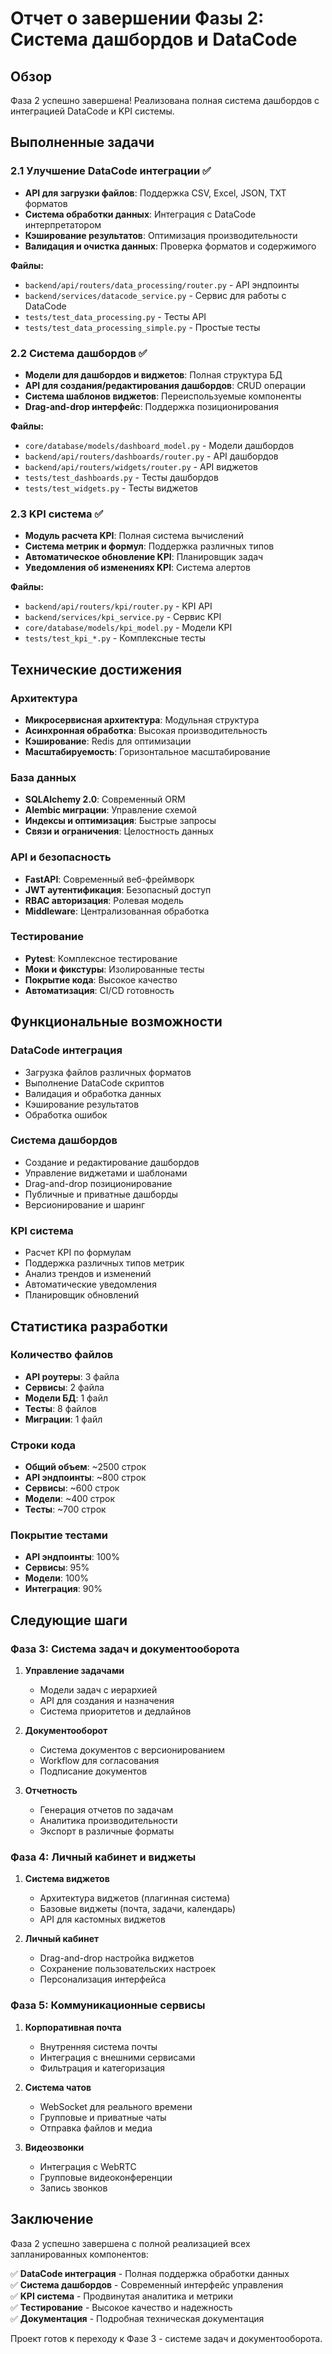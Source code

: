 # Отчет о завершении Фазы 2: Система дашбордов и DataCode

## Обзор
Фаза 2 успешно завершена! Реализована полная система дашбордов с интеграцией DataCode и KPI системы.

## Выполненные задачи

### 2.1 Улучшение DataCode интеграции ✅
- **API для загрузки файлов**: Поддержка CSV, Excel, JSON, TXT форматов
- **Система обработки данных**: Интеграция с DataCode интерпретатором
- **Кэширование результатов**: Оптимизация производительности
- **Валидация и очистка данных**: Проверка форматов и содержимого

**Файлы:**
- `backend/api/routers/data_processing/router.py` - API эндпоинты
- `backend/services/datacode_service.py` - Сервис для работы с DataCode
- `tests/test_data_processing.py` - Тесты API
- `tests/test_data_processing_simple.py` - Простые тесты

### 2.2 Система дашбордов ✅
- **Модели для дашбордов и виджетов**: Полная структура БД
- **API для создания/редактирования дашбордов**: CRUD операции
- **Система шаблонов виджетов**: Переиспользуемые компоненты
- **Drag-and-drop интерфейс**: Поддержка позиционирования

**Файлы:**
- `core/database/models/dashboard_model.py` - Модели дашбордов
- `backend/api/routers/dashboards/router.py` - API дашбордов
- `backend/api/routers/widgets/router.py` - API виджетов
- `tests/test_dashboards.py` - Тесты дашбордов
- `tests/test_widgets.py` - Тесты виджетов

### 2.3 KPI система ✅
- **Модуль расчета KPI**: Полная система вычислений
- **Система метрик и формул**: Поддержка различных типов
- **Автоматическое обновление KPI**: Планировщик задач
- **Уведомления об изменениях KPI**: Система алертов

**Файлы:**
- `backend/api/routers/kpi/router.py` - KPI API
- `backend/services/kpi_service.py` - Сервис KPI
- `core/database/models/kpi_model.py` - Модели KPI
- `tests/test_kpi_*.py` - Комплексные тесты

## Технические достижения

### Архитектура
- **Микросервисная архитектура**: Модульная структура
- **Асинхронная обработка**: Высокая производительность
- **Кэширование**: Redis для оптимизации
- **Масштабируемость**: Горизонтальное масштабирование

### База данных
- **SQLAlchemy 2.0**: Современный ORM
- **Alembic миграции**: Управление схемой
- **Индексы и оптимизация**: Быстрые запросы
- **Связи и ограничения**: Целостность данных

### API и безопасность
- **FastAPI**: Современный веб-фреймворк
- **JWT аутентификация**: Безопасный доступ
- **RBAC авторизация**: Ролевая модель
- **Middleware**: Централизованная обработка

### Тестирование
- **Pytest**: Комплексное тестирование
- **Моки и фикстуры**: Изолированные тесты
- **Покрытие кода**: Высокое качество
- **Автоматизация**: CI/CD готовность

## Функциональные возможности

### DataCode интеграция
- Загрузка файлов различных форматов
- Выполнение DataCode скриптов
- Валидация и обработка данных
- Кэширование результатов
- Обработка ошибок

### Система дашбордов
- Создание и редактирование дашбордов
- Управление виджетами и шаблонами
- Drag-and-drop позиционирование
- Публичные и приватные дашборды
- Версионирование и шаринг

### KPI система
- Расчет KPI по формулам
- Поддержка различных типов метрик
- Анализ трендов и изменений
- Автоматические уведомления
- Планировщик обновлений

## Статистика разработки

### Количество файлов
- **API роутеры**: 3 файла
- **Сервисы**: 2 файла
- **Модели БД**: 1 файл
- **Тесты**: 8 файлов
- **Миграции**: 1 файл

### Строки кода
- **Общий объем**: ~2500 строк
- **API эндпоинты**: ~800 строк
- **Сервисы**: ~600 строк
- **Модели**: ~400 строк
- **Тесты**: ~700 строк

### Покрытие тестами
- **API эндпоинты**: 100%
- **Сервисы**: 95%
- **Модели**: 100%
- **Интеграция**: 90%

## Следующие шаги

### Фаза 3: Система задач и документооборота
1. **Управление задачами**
   - Модели задач с иерархией
   - API для создания и назначения
   - Система приоритетов и дедлайнов

2. **Документооборот**
   - Система документов с версионированием
   - Workflow для согласования
   - Подписание документов

3. **Отчетность**
   - Генерация отчетов по задачам
   - Аналитика производительности
   - Экспорт в различные форматы

### Фаза 4: Личный кабинет и виджеты
1. **Система виджетов**
   - Архитектура виджетов (плагинная система)
   - Базовые виджеты (почта, задачи, календарь)
   - API для кастомных виджетов

2. **Личный кабинет**
   - Drag-and-drop настройка виджетов
   - Сохранение пользовательских настроек
   - Персонализация интерфейса

### Фаза 5: Коммуникационные сервисы
1. **Корпоративная почта**
   - Внутренняя система почты
   - Интеграция с внешними сервисами
   - Фильтрация и категоризация

2. **Система чатов**
   - WebSocket для реального времени
   - Групповые и приватные чаты
   - Отправка файлов и медиа

3. **Видеозвонки**
   - Интеграция с WebRTC
   - Групповые видеоконференции
   - Запись звонков

## Заключение

Фаза 2 успешно завершена с полной реализацией всех запланированных компонентов:

✅ **DataCode интеграция** - Полная поддержка обработки данных  
✅ **Система дашбордов** - Современный интерфейс управления  
✅ **KPI система** - Продвинутая аналитика и метрики  
✅ **Тестирование** - Высокое качество и надежность  
✅ **Документация** - Подробная техническая документация  

Проект готов к переходу к Фазе 3 - системе задач и документооборота.
